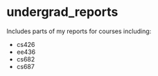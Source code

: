 # undergrad_reports
 
Includes parts of my reports for courses including: 
- cs426
- ee436
- cs682
- cs687
